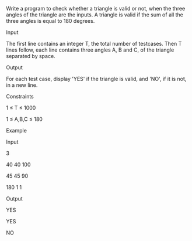 Write a program to check whether a triangle is valid or not, when the three angles of the triangle are the inputs. A triangle is valid if the sum of all the three angles is equal to 180 degrees.

Input

The first line contains an integer T, the total number of testcases. Then T lines follow, each line contains three angles A, B and C, of the triangle separated by space.

Output

For each test case, display 'YES' if the triangle is valid, and 'NO', if it is not, in a new line.

Constraints

1 ≤ T ≤ 1000

1 ≤ A,B,C ≤ 180

Example

Input

3 

40 40 100

45 45 90

180 1 1

Output

YES

YES

NO
